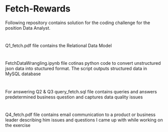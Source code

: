 # Fetch-Rewards
Following repository contains solution for the coding challenge for the position Data Analyst.


# 
Q1_fetch.pdf file contains the Relational Data Model 

# 
FetchDataWrangling.ipynb file cotinas python code to convert unstructured json data into stuctured format. The script outputs structured data in MySQL database

# 
For answering Q2 & Q3 query_fetch.sql file contains queries and answers predetermined business question and captures data quality issues

# 
Q4_fetch.pdf file contains email communication to a product or business leader describing him issues and questions I came up with while working on the exercise
